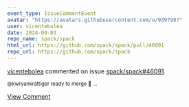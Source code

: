 ```yaml
---
event_type: IssueCommentEvent
avatar: "https://avatars.githubusercontent.com/u/939798?"
user: vicentebolea
date: 2024-09-03
repo_name: spack/spack
html_url: https://github.com/spack/spack/pull/46091
repo_url: https://github.com/spack/spack
---
```


<a href='https://github.com/vicentebolea' target='_blank'>vicentebolea</a> commented on issue <a href='https://github.com/spack/spack/pull/46091' target='_blank'>spack/spack#46091</a>.

<small>@kwryankrattiger ready to merge :angel: ...</small>

<a href='https://github.com/spack/spack/pull/46091' target='_blank'>View Comment</a>